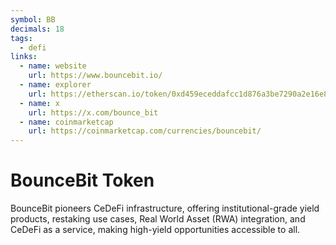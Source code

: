 ```yaml
---
symbol: BB
decimals: 18
tags:
  - defi
links:
  - name: website
    url: https://www.bouncebit.io/
  - name: explorer
    url: https://etherscan.io/token/0xd459eceddafcc1d876a3be7290a2e16e801073a3
  - name: x
    url: https://x.com/bounce_bit
  - name: coinmarketcap
    url: https://coinmarketcap.com/currencies/bouncebit/
---
```


# BounceBit Token

BounceBit pioneers CeDeFi infrastructure, offering institutional-grade yield products, restaking use cases, Real World Asset (RWA) integration, and CeDeFi as a service, making high-yield opportunities accessible to all.
